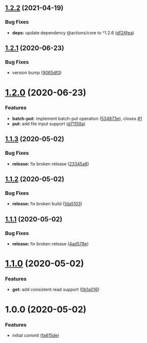 ## [1.2.2](https://github.com/mooyoul/dynamodb-actions/compare/v1.2.1...v1.2.2) (2021-04-19)


### Bug Fixes

* **deps:** update dependency @actions/core to ^1.2.6 ([df24fea](https://github.com/mooyoul/dynamodb-actions/commit/df24fea5167f2e7bdcd875d53a40a35cc64d000f))

## [1.2.1](https://github.com/mooyoul/dynamodb-actions/compare/v1.2.0...v1.2.1) (2020-06-23)


### Bug Fixes

* version bump ([9065df0](https://github.com/mooyoul/dynamodb-actions/commit/9065df07ddb5e1f45d5c3ca02771c4eb83e90c33))

# [1.2.0](https://github.com/mooyoul/dynamodb-actions/compare/v1.1.3...v1.2.0) (2020-06-23)


### Features

* **batch-put:** implement batch-put operation ([534873e](https://github.com/mooyoul/dynamodb-actions/commit/534873e18f9671da9d1c0676680eabb71cb5f6dc)), closes [#1](https://github.com/mooyoul/dynamodb-actions/issues/1)
* **put:** add file input support ([d71159a](https://github.com/mooyoul/dynamodb-actions/commit/d71159a4d7606f8de833565ece1f498271ea73aa))

## [1.1.3](https://github.com/mooyoul/dynamodb-actions/compare/v1.1.2...v1.1.3) (2020-05-02)


### Bug Fixes

* **release:** fix broken release ([23345a8](https://github.com/mooyoul/dynamodb-actions/commit/23345a8f8daa7e13e9226d1b3d3c34688eca3c48))

## [1.1.2](https://github.com/mooyoul/dynamodb-actions/compare/v1.1.1...v1.1.2) (2020-05-02)


### Bug Fixes

* **release:** fix broken build ([1da5103](https://github.com/mooyoul/dynamodb-actions/commit/1da51035bca41186480ca1bd379f8047f73a186e))

## [1.1.1](https://github.com/mooyoul/dynamodb-actions/compare/v1.1.0...v1.1.1) (2020-05-02)


### Bug Fixes

* **release:** fix broken release ([4ad578e](https://github.com/mooyoul/dynamodb-actions/commit/4ad578e3b07d1e6e2a8a628d657fb2dc4ccc3895))

# [1.1.0](https://github.com/mooyoul/dynamodb-actions/compare/v1.0.0...v1.1.0) (2020-05-02)


### Features

* **get:** add consistent read support ([0b1a016](https://github.com/mooyoul/dynamodb-actions/commit/0b1a0168a2a72076f01bfc2aeb1646dc6931dede))

# 1.0.0 (2020-05-02)


### Features

* initial commit ([fa615de](https://github.com/mooyoul/dynamodb-actions/commit/fa615de88165a22e4cff65eaf564e02f1514e014))
